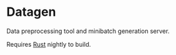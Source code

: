 # Datagen

Data preprocessing tool and minibatch generation server.

Requires [Rust](https://www.rust-lang.org/) nightly to build.
